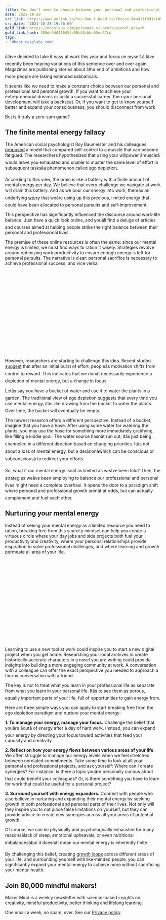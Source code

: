 ```yaml
---
title: You don't need to choose between your personal and professional growth
date: 2023-10-28
src_link: https://www.notion.so/You-Don-t-Need-to-Choose-944811f3d1af4598b1a15822f3b0c52d
src_date: '2023-10-28 19:36:00'
gold_link: https://nesslabs.com/personal-or-professional-growth
gold_link_hash: 380da9d04f6455c58b40cbbc65ea37cd
tags:
- '#host_nesslabs_com'
---
```





âIâve decided to take it easy at work this year and focus on myself.â Iâve recently been hearing variations of this sentence over and over again. Magazines are publishing stories about âthe end of ambitionâ and how more people are taking extended sabbaticals.


It seems like we need to make a constant choice between our personal and professional and personal growth. If you want to achieve your entrepreneurial dreams or build a successful career, then your personal development will take a backseat. Or, if you want to get to know yourself better and expand your consciousness, you should disconnect from work.


But is it truly a zero-sum game?


The finite mental energy fallacy
--------------------------------


The American social psychologist Roy Baumeister and his colleagues [proposed](https://pubmed.ncbi.nlm.nih.gov/9599441/) a model that compared self-control to a muscle that can become fatigued. The researchers hypothesized that using your willpower âmuscleâ would leave you exhausted and unable to muster the same level of effort in subsequent tasksâa phenomenon called ego depletion.


According to this view, the brain is like a battery with a finite amount of mental energy per day. We believe that every challenge we navigate at work will drain this battery. And as we pour our energy into work, thereâs an underlying [worry](https://nesslabs.com/why-we-worry) that weâre using up this precious, limited energy that could have been allocated to personal pursuits and self-improvement.


This perspective has significantly influenced the discourse around work-life balance. Just have a quick look online, and youâll find a deluge of articles and courses aimed at helping people strike the right balance between their personal and professional lives.


The premise of these online resources is often the same: since our mental energy is limited, we must find ways to ration it wisely. Strategies revolve around optimizing work productivity to ensure enough energy is left for personal pursuits. The narrative is clear: personal sacrifice is necessary to achieve professional success, and vice versa.


![](data:image/svg+xml,%3Csvg%20xmlns='http://www.w3.org/2000/svg'%20viewBox='0%200%201024%20576'%3E%3C/svg%3E)
However, researchers are starting to challenge this idea. Recent studies [suggest](https://www.ncbi.nlm.nih.gov/pmc/articles/PMC7238509/) that after an initial burst of effort, peopleâs motivation shifts from control to reward. This indicates that we donât necessarily experience a depletion of mental energy, but a change in focus.


Letâs say you have a bucket of water and use it to water the plants in a garden. The traditional view of ego depletion suggests that every time you use mental energy, itâs like drawing from the bucket to water the plants. Over time, the bucket will eventually be empty.


The newest research offers a different perspective. Instead of a bucket, imagine that you have a hose. After using some water for watering the plants, you may use the hose for something more immediately gratifying, like filling a kiddie pool. The water source hasnât run out; itâs just being channeled in a different direction based on changing priorities. Itâs not about a loss of mental energy, but a decisionâwhich can be conscious or subconsciousâ to redirect your efforts.


So, what if our mental energy isnât as limited as weâve been told? Then, the strategies weâve been employing to balance our professional and personal lives might need a complete overhaul. It opens the door to a paradigm shift where personal and professional growth arenât at odds, but can actually complement and fuel each other.


Nurturing your mental energy
----------------------------


Instead of seeing your mental energy as a limited resource you need to ration, breaking free from this scarcity mindset can help you create a virtuous circle where your day jobs and side projects both fuel your productivity and creativity, where your personal relationships provide inspiration to solve professional challenges, and where learning and growth permeate all area of your life.


![](data:image/svg+xml,%3Csvg%20xmlns='http://www.w3.org/2000/svg'%20viewBox='0%200%201024%20576'%3E%3C/svg%3E)
Learning to use a new tool at work could inspire you to start a new digital project when you get home. Researching your local archives to create historically accurate characters in a novel you are writing could provide insights into building a more engaging community at work. A conversation with a colleague can offer the exact perspective you needed to approach a thorny conversation with a friend.


The key is not to treat what you learn in your professional life as separate from what you learn in your personal life. Itâs to see them as porous, equally important parts of your life, full of opportunities to gain energy from.


Here are three simple ways you can apply to start breaking free from the ego depletion paradigm and nurture your mental energy:


**1. To manage your energy, manage your focus.** Challenge the belief that youâre âoutâ of energy after a day of hard work. Instead, you can expand your energy by directing your focus toward activities that feed your curiosity and creativity.


**2. Reflect on how your energy flows between various areas of your life.** We often struggle to manage our energy levels when we feel stretched between unrelated commitments. Take some time to look at all your personal and professional projects, and ask yourself: Where can I create synergies? For instance, is there a topic youâre personally curious about that could benefit your colleagues? Or, is there something you have to learn for work that could be useful for a personal project?


**3. Surround yourself with energy expanders.** Connect with people who also believe in nurturing and expanding their mental energy by seeking growth in both professional and personal parts of their lives. Not only will they inspire you to not place false limitations on yourself, but they can provide advice to create new synergies across all your areas of potential growth.


Of course, we can be physically and psychologically exhausted for many reasonsâlack of sleep, emotional upheavals, or even nutritional imbalancesâbut it doesnât mean our mental energy is inherently finite.


By challenging this belief, creating [growth loops](https://nesslabs.com/growth-loops) across different areas of your life, and surrounding yourself with like-minded people, you can significantly expand your mental energy to achieve more without sacrificing your mental health.



  

Join 80,000 mindful makers!
---------------------------


Maker Mind is a weekly newsletter with science-based insights on creativity, mindful productivity, better thinking and lifelong learning.


One email a week, no spam, ever. See our [Privacy policy](/privacy).